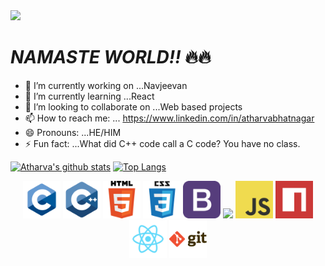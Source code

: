 
<img src="https://getwallpapers.com/wallpaper/full/d/e/3/1172815-full-size-developer-wallpaper-hd-1980x1080-1080p.jpg" style=" width:600px ; height:400px margin-left:50%"  >

<h1> <i><em>NAMASTE WORLD!!</em></i> 🔥🔥 </h1>

- 🔭 I’m currently working on ...Navjeevan
- 🌱 I’m currently learning ...React
- 👯 I’m looking to collaborate on ...Web based projects
- 📫 How to reach me: ... https://www.linkedin.com/in/atharvabhatnagar
- 😄 Pronouns: ...HE/HIM
- ⚡ Fun fact: ...What did C++ code call a C code? You have no class.


[![Atharva's github stats](https://github-readme-stats.vercel.app/api?username=AtharvaBhatnagar&count_private=true&show_icons=true&theme=radical&hide_rank=false)](https://github.com/AtharvaBhatnagar/github-readme-stats)
[![Top Langs](https://github-readme-stats.vercel.app/api/top-langs/?username=AtharvaBhatnagar)](https://github.com/AtharvaBhatnagar/github-readme-stats)

<div align="center">
<code><img height="60" src="https://raw.githubusercontent.com/github/explore/80688e429a7d4ef2fca1e82350fe8e3517d3494d/topics/c/c.png"></code>
<code><img height="60" src="https://raw.githubusercontent.com/github/explore/80688e429a7d4ef2fca1e82350fe8e3517d3494d/topics/cpp/cpp.png"></code>
<code><img height="60" src="https://raw.githubusercontent.com/github/explore/80688e429a7d4ef2fca1e82350fe8e3517d3494d/topics/html/html.png"></code>
<code><img height="60" src="https://raw.githubusercontent.com/github/explore/5c058a388828bb5fde0bcafd4bc867b5bb3f26f3/topics/css/css.png"></code>
<code><img height="60" src="https://raw.githubusercontent.com/github/explore/80688e429a7d4ef2fca1e82350fe8e3517d3494d/topics/bootstrap/bootstrap.png"></code>
<code><img height="60" src="https://tse2.mm.bing.net/th?id=OIP.MyPdAgLtyvjUOS6ZRmiVnAAAAA&pid=Api&P=0"></code>
<code><img height="60" src="https://raw.githubusercontent.com/github/explore/80688e429a7d4ef2fca1e82350fe8e3517d3494d/topics/javascript/javascript.png"></code>
<code><img height="60" src="https://raw.githubusercontent.com/github/explore/80688e429a7d4ef2fca1e82350fe8e3517d3494d/topics/npm/npm.png"></code>
<code><img height="60" src="https://raw.githubusercontent.com/github/explore/80688e429a7d4ef2fca1e82350fe8e3517d3494d/topics/react/react.png"></code>
<code><img height="60" src="https://raw.githubusercontent.com/github/explore/80688e429a7d4ef2fca1e82350fe8e3517d3494d/topics/git/git.png"></code>


</div>
